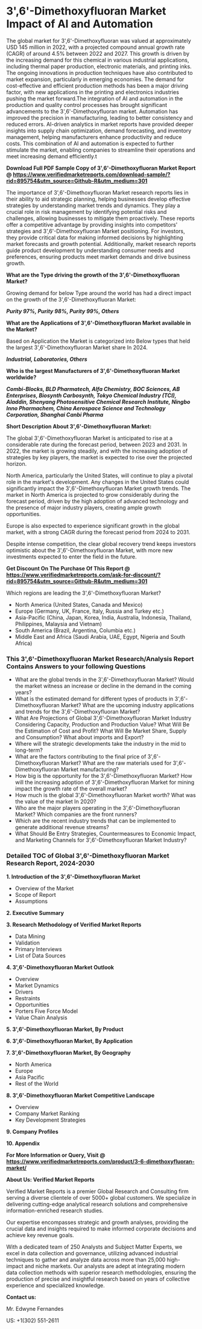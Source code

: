 <meta name="title" content="Global 3',6'-Dimethoxyfluoran Market Impact of AI and Automation"><meta name="description" content="The global market for 3',6'-Dimethoxyfluoran was valued at approximately USD 145 million in 2022, with a projected compound annual growth rate (CAGR) of around 4.5% betwe"><meta name="title" content="3',6'-Dimethoxyfluoran Market Size, Share, Scope, Trends, Growth, Opportunities, Analysis, Forecast"><h1>3',6'-Dimethoxyfluoran Market Impact of AI and Automation</h1>The global market for 3',6'-Dimethoxyfluoran was valued at approximately USD 145 million in 2022, with a projected compound annual growth rate (CAGR) of around 4.5% between 2022 and 2027. This growth is driven by the increasing demand for this chemical in various industrial applications, including thermal paper production, electronic materials, and printing inks. The ongoing innovations in production techniques have also contributed to market expansion, particularly in emerging economies. The demand for cost-effective and efficient production methods has been a major driving factor, with new applications in the printing and electronics industries pushing the market forward.The integration of AI and automation in the production and quality control processes has brought significant advancements to the 3',6'-Dimethoxyfluoran market. Automation has improved the precision in manufacturing, leading to better consistency and reduced errors. AI-driven analytics in market reports have provided deeper insights into supply chain optimization, demand forecasting, and inventory management, helping manufacturers enhance productivity and reduce costs. This combination of AI and automation is expected to further stimulate the market, enabling companies to streamline their operations and meet increasing demand efficiently.t</p><p id="" class=""><strong>Download Full PDF Sample Copy of 3',6'-Dimethoxyfluoran Market Report @ <a href="https://www.verifiedmarketreports.com/download-sample/?rid=895754&utm_source=Github-R&utm_medium=301" target="_blank">https://www.verifiedmarketreports.com/download-sample/?rid=895754&utm_source=Github-R&utm_medium=301</a></strong></p><p>The importance of&nbsp;3',6'-Dimethoxyfluoran Market research reports lies in their ability to aid strategic planning, helping businesses develop effective strategies by understanding market trends and dynamics. They play a crucial role in risk management by identifying potential risks and challenges, allowing businesses to mitigate them proactively. These reports offer a competitive advantage by providing insights into competitors' strategies and 3',6'-Dimethoxyfluoran Market positioning. For investors, they provide critical data for making informed decisions by highlighting market forecasts and growth potential. Additionally, market research reports guide product development by understanding consumer needs and preferences, ensuring products meet market demands and drive business growth.</p><p><strong>What are the&nbsp;Type driving the growth of the 3',6'-Dimethoxyfluoran Market?</strong></p><p id="" class="">Growing demand for below Type around the world has had a direct impact on the growth of the 3',6'-Dimethoxyfluoran Market:</p><em><strong>Purity 97%, Purity 98%, Purity 99%, Others</strong></em></p><strong>What are the&nbsp;Applications&nbsp;of 3',6'-Dimethoxyfluoran Market available in the Market?</strong></p><p id="" class="">Based on Application the Market is categorized into Below types that held the largest 3',6'-Dimethoxyfluoran Market share In 2024.</p><em><strong>Industrial, Laboratories, Others</strong></em></p><strong>Who is the largest Manufacturers of 3',6'-Dimethoxyfluoran Market worldwide?</strong></p><p><em><strong>Combi-Blocks, BLD Pharmatech, Alfa Chemistry, BOC Sciences, AB Enterprises, Biosynth Carbosynth, Tokyo Chemical Industry (TCI), Aladdin, Shenyang Photosensitive Chemical Research Institute, Ningbo Inno Pharmachem, China Aerospace Science and Technology Corporation, Shanghai Canbi Pharma</strong></em></p><p id="" class=""><strong>Short Description About 3',6'-Dimethoxyfluoran Market:</strong></p><p>The global 3',6'-Dimethoxyfluoran Market is anticipated to rise at a considerable rate during the forecast period, between 2023 and 2031. In 2022, the market is growing steadily, and with the increasing adoption of strategies by key players, the market is expected to rise over the projected horizon.</p><p>North America, particularly the United States, will continue to play a pivotal role in the market's development. Any changes in the United States could significantly impact the 3',6'-Dimethoxyfluoran Market growth trends. The market in North America is projected to grow considerably during the forecast period, driven by the high adoption of advanced technology and the presence of major industry players, creating ample growth opportunities.</p><p>Europe is also expected to experience significant growth in the global market, with a strong CAGR during the forecast period from 2024 to 2031.</p><p>Despite intense competition, the clear global recovery trend keeps investors optimistic about the 3',6'-Dimethoxyfluoran Market, with more new investments expected to enter the field in the future.</p><p id="" class=""><strong>Get Discount On The Purchase Of This Report @ <a href="https://www.verifiedmarketreports.com/ask-for-discount/?rid=895754&utm_source=Github-R&utm_medium=301" target="_blank">https://www.verifiedmarketreports.com/ask-for-discount/?rid=895754&utm_source=Github-R&utm_medium=301</a></strong></p>Which regions are leading the 3',6'-Dimethoxyfluoran Market?</p><ul><li>North America (United States, Canada and Mexico)</li><li>Europe (Germany, UK, France, Italy, Russia and Turkey etc.)</li><li>Asia-Pacific (China, Japan, Korea, India, Australia, Indonesia, Thailand, Philippines, Malaysia and Vietnam)</li><li>South America (Brazil, Argentina, Columbia etc.)</li><li>Middle East and Africa (Saudi Arabia, UAE, Egypt, Nigeria and South Africa)</li></ul><h3 id="" class="">This 3',6'-Dimethoxyfluoran Market Research/Analysis Report Contains Answers to your following Questions</h3><ul><li>What are the global trends in the 3',6'-Dimethoxyfluoran Market? Would the market witness an increase or decline in the demand in the coming years?</li><li>What is the estimated demand for different types of products in 3',6'-Dimethoxyfluoran Market? What are the upcoming industry applications and trends for the 3',6'-Dimethoxyfluoran Market?</li><li>What Are Projections of Global 3',6'-Dimethoxyfluoran Market Industry Considering Capacity, Production and Production Value? What Will Be the Estimation of Cost and Profit? What Will Be Market Share, Supply and Consumption? What about imports and Export?</li><li>Where will the strategic developments take the industry in the mid to long-term?</li><li>What are the factors contributing to the final price of 3',6'-Dimethoxyfluoran Market? What are the raw materials used for 3',6'-Dimethoxyfluoran Market manufacturing?</li><li>How big is the opportunity for the 3',6'-Dimethoxyfluoran Market? How will the increasing adoption of 3',6'-Dimethoxyfluoran Market for mining impact the growth rate of the overall market?</li><li>How much is the global 3',6'-Dimethoxyfluoran Market worth? What was the value of the market In 2020?</li><li>Who are the major players operating in the 3',6'-Dimethoxyfluoran Market? Which companies are the front runners?</li><li>Which are the recent industry trends that can be implemented to generate additional revenue streams?</li><li>What Should Be Entry Strategies, Countermeasures to Economic Impact, and Marketing Channels for 3',6'-Dimethoxyfluoran Market Industry?</li></ul><h3 id="" class="">Detailed TOC of Global 3',6'-Dimethoxyfluoran Market Research Report, 2024-2030</h3><p id="" class=""><strong>1. Introduction of the 3',6'-Dimethoxyfluoran Market</strong></p><ul><li>Overview of the Market</li><li>Scope of Report</li><li>Assumptions</li></ul><p id="" class=""><strong>2. Executive Summary</strong></p><p id="" class=""><strong>3. Research Methodology of Verified Market Reports</strong></p><ul><li>Data Mining</li><li>Validation</li><li>Primary Interviews</li><li>List of Data Sources</li></ul><p id="" class=""><strong>4. 3',6'-Dimethoxyfluoran Market Outlook</strong></p><ul><li>Overview</li><li>Market Dynamics</li><li>Drivers</li><li>Restraints</li><li>Opportunities</li><li>Porters Five Force Model</li><li>Value Chain Analysis</li></ul><p id="" class=""><strong>5. 3',6'-Dimethoxyfluoran Market, By Product</strong></p><p id="" class=""><strong>6. 3',6'-Dimethoxyfluoran Market, By Application</strong></p><p id="" class=""><strong>7. 3',6'-Dimethoxyfluoran Market, By Geography</strong></p><ul><li>North America</li><li>Europe</li><li>Asia Pacific</li><li>Rest of the World</li></ul><p id="" class=""><strong>8. 3',6'-Dimethoxyfluoran Market Competitive Landscape</strong></p><ul><li>Overview</li><li>Company Market Ranking</li><li>Key Development Strategies</li></ul><p id="" class=""><strong>9. Company Profiles</strong></p><p id="" class=""><strong>10. Appendix</strong></p><p id="" class=""><strong>For More Information or Query, Visit @ <a href="https://www.verifiedmarketreports.com/product/3-6-dimethoxyfluoran-market/" target="_blank">https://www.verifiedmarketreports.com/product/3-6-dimethoxyfluoran-market/</a></strong></p><p id="" class=""><strong>About Us: Verified Market Reports</strong></p><p id="" class="">Verified Market Reports is a premier Global Research and Consulting firm serving a diverse clientele of over 5000+ global customers. We specialize in delivering cutting-edge analytical research solutions and comprehensive information-enriched research studies.</p><p id="" class="">Our expertise encompasses strategic and growth analyses, providing the crucial data and insights required to make informed corporate decisions and achieve key revenue goals.</p><p id="" class="">With a dedicated team of 250 Analysts and Subject Matter Experts, we excel in data collection and governance, utilizing advanced industrial techniques to gather and analyze data across more than 25,000 high-impact and niche markets. Our analysts are adept at integrating modern data collection methods with superior research methodologies, ensuring the production of precise and insightful research based on years of collective experience and specialized knowledge.</p><p id="" class=""><strong>Contact us:</strong></p><p id="" class="">Mr. Edwyne Fernandes</p><p id="" class="">US: +1(302) 551-2611</p>